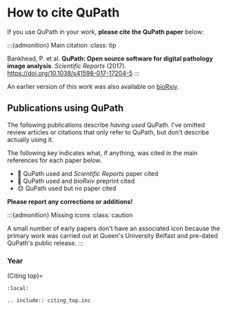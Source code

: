 # How to cite QuPath

If you use QuPath in your work, **please cite the QuPath paper** below:

:::{admonition} Main citation
:class: tip

Bankhead, P. et al. **QuPath: Open source software for digital pathology image analysis**.
*Scientific Reports* (2017). <br />
<https://doi.org/10.1038/s41598-017-17204-5>
:::

An earlier version of this work was also available on [bioRxiv](https://doi.org/10.1101/099796).

## Publications using QuPath

The following publications describe *having used* QuPath.
I've omitted review articles or citations that only refer to QuPath, but don't describe actually using it.

The following key indicates what, if anything, was cited in the main references for each paper below.

- 📗 QuPath used and *Scientific Reports* paper cited
- 📙 QuPath used and *bioRxiv* preprint cited
- 😞 QuPath used but no paper cited

**Please report any corrections or additions!**

:::{admonition} Missing icons
:class: caution

A small number of early papers don't have an associated icon because the primary work was carried out at Queen's University Belfast and pre-dated QuPath's public release.
:::

### Year

(Citing top)=

```{contents}
:local:
```

```{eval-rst}
.. include:: citing_top.inc
```
